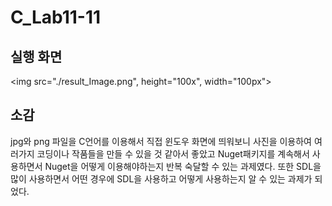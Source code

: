 # C_Lab11-11
## 실행 화면
<img src="./result_Image.png", height="100x", width="100px">
## 소감
jpg와 png 파일을 C언어를 이용해서 직접 윈도우 화면에 띄워보니 사진을 이용하여 여러가지 코딩이나 작품들을 만들 수 있을 것 같아서 좋았고 Nuget패키지를 계속해서 사용하면서 Nuget을 어떻게 이용해야하는지 반복 숙달할 수 있는 과제였다. 또한 SDL을 많이 사용하면서 어떤 경우에 SDL을 사용하고 어떻게 사용하는지 알 수 있는 과제가 되었다.
